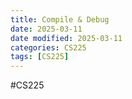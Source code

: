 ```yaml
---
title: Compile & Debug
date: 2025-03-11
date modified: 2025-03-11
categories: CS225
tags: [CS225]
---
```


#CS225

